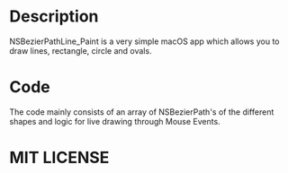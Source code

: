 # Description
NSBezierPathLine_Paint is a very simple macOS app which allows you to draw lines, rectangle, circle and ovals.

# Code
The code mainly consists of an array of NSBezierPath's of the different shapes and logic for live drawing through Mouse Events.

# MIT LICENSE



